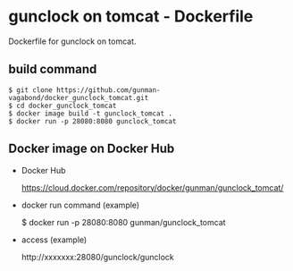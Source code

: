 # gunclock on tomcat - Dockerfile

Dockerfile for gunclock on tomcat.

## build command 
    $ git clone https://github.com/gunman-vagabond/docker_gunclock_tomcat.git
    $ cd docker_gunclock_tomcat
    $ docker image build -t gunclock_tomcat .
    $ docker run -p 28080:8080 gunclock_tomcat

## Docker image on Docker Hub

- Docker Hub 

    https://cloud.docker.com/repository/docker/gunman/gunclock_tomcat/

- docker run command (example)

    $ docker run -p 28080:8080 gunman/gunclock_tomcat

- access (example)

    http://xxxxxxx:28080/gunclock/gunclock



